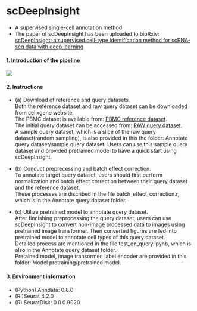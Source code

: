 # scDeepInsight
- A supervised single-cell annotation method
- The paper of scDeepInsight has been uploaded to bioRxiv: [scDeepInsight: a supervised cell-type identification method for scRNA-seq data with deep learning](https://www.biorxiv.org/content/10.1101/2023.03.09.531861v1)

#### 1. Introduction of the pipeline 
![](https://github.com/shangruJia/scDeepInsight/blob/main/figures/workflow.png)

#### 2. Instructions
- (a) Download of reference and query datasets. <br> Both the reference dataset and raw query dataset can be downloaded from cellxgene website. <br> The PBMC dataset is available from: [PBMC reference dataset](https://cellxgene.cziscience.com/collections/b0cf0afa-ec40-4d65-b570-ed4ceacc6813). <br> The initial query dataset can be accessed from: [RAW query dataset](https://cellxgene.cziscience.com/collections/dde06e0f-ab3b-46be-96a2-a8082383c4a1). <br> A sample query dataset, which is a slice of the raw query dataset(random sampling), is also provided in this the folder: Annotate query dataset/sample query dataset. Users can use this sample query dataset and provided pretrained model to have a quick start using scDeepInsight.
  
- (b) Conduct preprecessing and batch effect correction.
<br> To annotate target query dataset, users should first perform normalization and batch effect correction between their query dataset and the reference dataset. 
<br> These processes are discribed in the file batch_effect_correction.r, which is in the Annotate query dataset folder.

- (c) Utilize pretrained model to annotate query dataset. 
<br> After finnishing preprocessing the query dataset, users can use scDeepInsight to convert non-image processed data to images using pretrained image transformer. Then converted figures are fed into pretrained model to annotate cell types of this query dataset. 
<br> Detailed process are mentioned in the file test_on_query.ipynb, which is also in the Annotate query dataset folder. 
<br> Pretained model, image transormer, label encoder are provided in this folder: Model pretraining/pretrained model.

#### 3. Environment information
- (Python) Anndata: 0.8.0
- (R )Seurat 4.2.0
- (R) SeuratDisk: 0.0.0.9020
